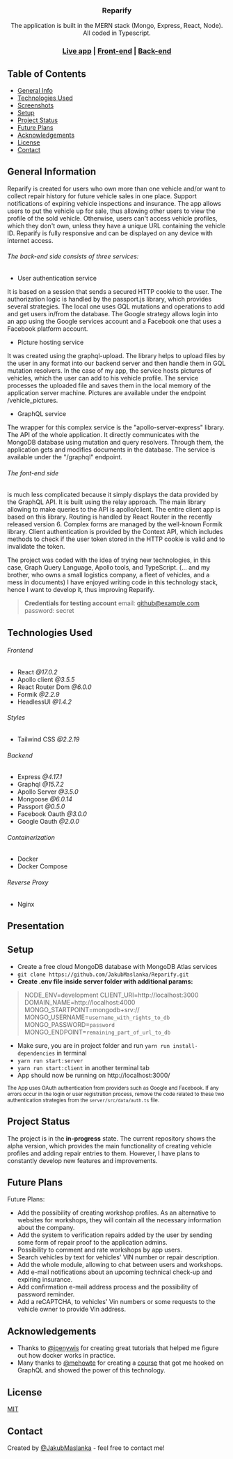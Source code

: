 <h3 align="center">Reparify</h3>

<div align="center">The application is built in the MERN stack (Mongo, Express, React, Node). <br/>All coded in Typescript.</div>

<h3 align="center">
  <a href="https://reparify.com/">Live app</a> |
  <a href="https://github.com/JakubMaslanka/Reparify/tree/master/client">Front-end</a> |
  <a href="https://github.com/JakubMaslanka/Reparify/tree/master/server">Back-end</a>
</h3>

## Table of Contents

- [General Info](https://github.com/JakubMaslanka/Reparify#general-information)
- [Technologies Used](https://github.com/JakubMaslanka/Reparify#technologies-used)
- [Screenshots](https://github.com/JakubMaslanka/Reparify#screenshots)
- [Setup](https://github.com/JakubMaslanka/Reparify#setup)
- [Project Status](https://github.com/JakubMaslanka/Reparify#project-status)
- [Future Plans](https://github.com/JakubMaslanka/Reparify#future-plans)
- [Acknowledgements](https://github.com/JakubMaslanka/Reparify#acknowledgements)
- [License](https://github.com/JakubMaslanka/Reparify#license)
- [Contact](https://github.com/JakubMaslanka/Reparify#contact)

## General Information

Reparify is created for users who own more than one vehicle and/or want to collect repair history for future vehicle sales in one place. Support notifications of expiring vehicle inspections and insurance. The app allows users to put the vehicle up for sale, thus allowing other users to view the profile of the sold vehicle. Otherwise, users can't access vehicle profiles, which they don't own, unless they have a unique URL containing the vehicle ID. 
Reparify is fully responsive and can be displayed on any device with internet access.



###### The back-end side consists of three services:

- User authentication service

It is based on a session that sends a secured HTTP cookie to the user. The authorization logic is handled by the passport.js library, which provides several strategies. The local one uses GQL mutations and operations to add and get users in/from the database. The Google strategy allows login into an app using the Google services account and a Facebook one that uses a Facebook platform account.

- Picture hosting service

It was created using the graphql-upload. The library helps to upload files by the user in any format into our backend server and then handle them in GQL mutation resolvers. In the case of my app, the service hosts pictures of vehicles, which the user can add to his vehicle profile. The service processes the uploaded file and saves them in the local memory of the application server machine.  Pictures are available under the endpoint /vehicle_pictures.

- GraphQL service

The wrapper for this complex service is the "apollo-server-express" library. The API of the whole application. It directly communicates with the MongoDB database using mutation and query resolvers. Through them, the application gets and modifies documents in the database. The service is available under the "/graphql" endpoint.



###### The font-end side 
is much less complicated because it simply displays the data provided by the GraphQL API. It is built using the relay approach. The main library allowing to make queries to the API is apollo/client. The entire client app is based on this library. 
Routing is handled by React Router in the recently released version 6. Complex forms are managed by the well-known Formik library.
Client authentication is provided by the Context API, which includes methods to check if the user token stored in the HTTP cookie is valid and to invalidate the token.



The project was coded with the idea of trying new technologies, in this case, Graph Query Language, Apollo tools, and TypeScript. (... and my brother, who owns a small logistics company, a fleet of vehicles, and a mess in documents) I have enjoyed writing code in this technology stack, hence I want to develop it, thus improving Reparify.



> **Credentials for testing account**
> email: github@example.com
> password: secret

## Technologies Used

###### Frontend

- React *@17.0.2*
- Apollo client *@3.5.5*
- React Router Dom *@6.0.0*
- Formik *@2.2.9*
- HeadlessUI *@1.4.2*

###### Styles

- Tailwind CSS *@2.2.19*

###### Backend 

- Express *@4.17.1*
- Graphql *@15.7.2*
- Apollo Server *@3.5.0*
- Mongoose *@6.0.14*
- Passport *@0.5.0*
- Facebook Oauth *@3.0.0*
- Google Oauth *@2.0.0*

###### Containerization

- Docker
- Docker Compose

###### Reverse Proxy

- Nginx


## Presentation



## Setup

- Create a free cloud MongoDB database with MongoDB Atlas services
- `git clone https://github.com/JakubMaslanka/Reparify.git`
- **Create .env file inside server folder with additional params:**
> NODE_ENV=development
> CLIENT_URI=http://localhost:3000
> DOMAIN_NAME=http://localhost:4000
> MONGO_STARTPOINT=mongodb+srv://
> MONGO_USERNAME=`username_with_rights_to_db`
> MONGO_PASSWORD=`password`
> MONGO_ENDPOINT=`remaining_part_of_url_to_db`

- Make sure, you are in project folder and run `yarn run install-dependencies` in terminal
- `yarn run start:server`
- `yarn run start:client` in another terminal tab
- App should now be running on http://localhost:3000/

<small>The App uses OAuth authentication from providers such as Google and Facebook. If any errors occur in the login or user registration process, remove the code related to these two authentication strategies from the `server/src/data/auth.ts` file.</small>


## Project Status

The project is in the **in-progress** state. The current repository shows the alpha version, which provides the main functionality of creating vehicle profiles and adding repair entries to them. However, I have plans to constantly develop new features and improvements.

## Future Plans

Future Plans:

- Add the possibility of creating workshop profiles. As an alternative to websites for workshops, they will contain all the necessary information about the company.
- Add the system to verification repairs added by the user by sending some form of repair proof to the application admins.
- Possibility to comment and rate workshops by app users. 
- Search vehicles by text for vehicles' VIN number or repair description.
- Add the whole module, allowing to chat between users and workshops.  
- Add e-mail notifications about an upcoming technical check-up and expiring insurance.
- Add confirmation e-mail address process and the possibility of password reminder.
- Add a reCAPTCHA, to vehicles' Vin numbers or some requests to the vehicle owner to provide Vin address.

## Acknowledgements

- Thanks to [@ipenywis](https://github.com/ipenywis) for creating great tutorials that helped me figure out how docker works in practice.
- Many thanks to [@mehowte](https://github.com/mehowte) for creating a [course](https://graphqlmastery.pl/) that got me hooked on GraphQL and showed the power of this technology.

## License

[MIT](https://opensource.org/licenses/MIT)

## Contact

Created by [@JakubMaslanka](https://github.com/JakubMaslanka) - feel free to contact me!